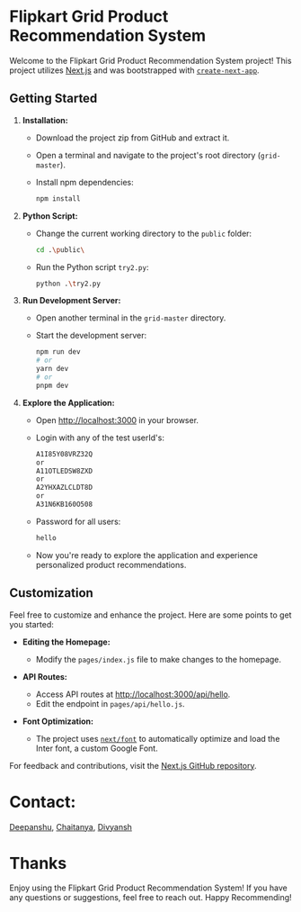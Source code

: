 # Flipkart Grid Product Recommendation System

Welcome to the Flipkart Grid Product Recommendation System project! This project utilizes [Next.js](https://nextjs.org/) and was bootstrapped with [`create-next-app`](https://github.com/vercel/next.js/tree/canary/packages/create-next-app).

## Getting Started

1. **Installation:**
   - Download the project zip from GitHub and extract it.
   - Open a terminal and navigate to the project's root directory (`grid-master`).
   - Install npm dependencies:

     ```bash
     npm install
     ```

2. **Python Script:**
   - Change the current working directory to the `public` folder:

     ```bash
     cd .\public\
     ```

   - Run the Python script `try2.py`:

     ```bash
     python .\try2.py
     ```

3. **Run Development Server:**
   - Open another terminal in the `grid-master` directory.
   - Start the development server:

     ```bash
     npm run dev
     # or
     yarn dev
     # or
     pnpm dev
     ```

4. **Explore the Application:**
   - Open [http://localhost:3000](http://localhost:3000) in your browser.
   - Login with any of the test userId's:

     ```bash
     A1I85Y08VRZ32Q
     or
     A11OTLEDSW8ZXD
     or
     A2YHXAZLCLDT8D
     or
     A31N6KB160O508
     ```

   - Password for all users:

     ```bash
     hello
     ```

   - Now you're ready to explore the application and experience personalized product recommendations.

## Customization

Feel free to customize and enhance the project. Here are some points to get you started:

- **Editing the Homepage:**
  - Modify the `pages/index.js` file to make changes to the homepage.

- **API Routes:**
  - Access API routes at [http://localhost:3000/api/hello](http://localhost:3000/api/hello).
  - Edit the endpoint in `pages/api/hello.js`.

- **Font Optimization:**
  - The project uses [`next/font`](https://nextjs.org/docs/basic-features/font-optimization) to automatically optimize and load the Inter font, a custom Google Font.

For feedback and contributions, visit the [Next.js GitHub repository](https://github.com/vercel/next.js/).
# Contact:
[Deepanshu](deepanshu21249@iiitd.ac.in), [Chaitanya](chaitanya21248@iiitd.ac.in), [Divyansh](divyansh21252@iiitd.ac.in)

# Thanks
Enjoy using the Flipkart Grid Product Recommendation System! If you have any questions or suggestions, feel free to reach out. Happy Recommending!

